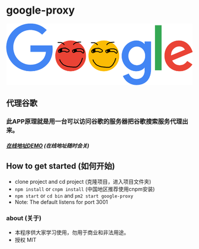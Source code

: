 # google-proxy
<div align=center><img src="https://github.com/Jon-Millent/google-proxy/blob/master/images/google.png?raw=true" ></div>

## 代理谷歌
### 此APP原理就是用一台可以访问谷歌的服务器把谷歌搜索服务代理出来。 
##### <a href="http://google.thisummer.com" target="_blank">在线地址DEMO</a> (在线地址随时会关)

## How to get started (如何开始)
* clone project and cd project (克隆项目，进入项目文件夹)
* `npm install` or `cnpm install` (中国地区推荐使用cnpm安装)
* `npm start` or `cd bin` and `pm2 start google-proxy`
* Note: The default listens for port 3001

### about (关于)
* 本程序供大家学习使用，勿用于商业和非法用途。
* 授权 MIT
